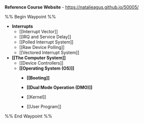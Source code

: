 **Reference Course Website** - https://natalieagus.github.io/50005/

%% Begin Waypoint %%
- **Interrupts**
	- [[Interrupt Vector]]
	- [[IRQ and Service Delay]]
	- [[Polled Interrupt System]]
	- [[Raw Device Polling]]
	- [[Vectored Interrupt System]]
- **[[The Computer System]]**
	- [[Device Controllers]]
	- **[[Operating System (OS)]]**
		- **[[Booting]]**

		- **[[Dual Mode Operation (DMO)]]**

		- [[Kernel]]
		- [[User Program]]

%% End Waypoint %%